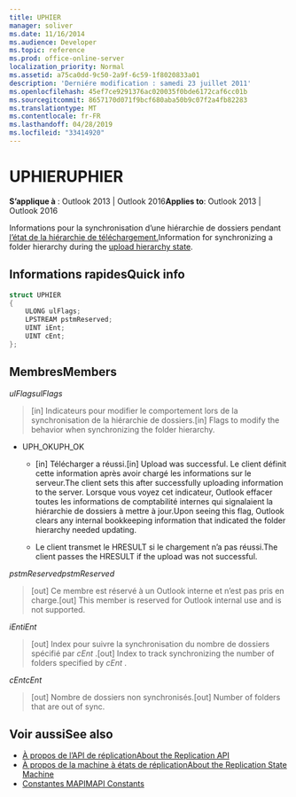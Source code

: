```yaml
---
title: UPHIER
manager: soliver
ms.date: 11/16/2014
ms.audience: Developer
ms.topic: reference
ms.prod: office-online-server
localization_priority: Normal
ms.assetid: a75ca0dd-9c50-2a9f-6c59-1f8020833a01
description: 'Derniére modification : samedi 23 juillet 2011'
ms.openlocfilehash: 45ef7ce9291376ac020035f0bde6172caf6cc01b
ms.sourcegitcommit: 8657170d071f9bcf680aba50b9c07f2a4fb82283
ms.translationtype: MT
ms.contentlocale: fr-FR
ms.lasthandoff: 04/28/2019
ms.locfileid: "33414920"
---
```

# <a name="uphier"></a><span data-ttu-id="860f3-103">UPHIER</span><span class="sxs-lookup"><span data-stu-id="860f3-103">UPHIER</span></span>
 
<span data-ttu-id="860f3-104">**S’applique à** : Outlook 2013 | Outlook 2016</span><span class="sxs-lookup"><span data-stu-id="860f3-104">**Applies to**: Outlook 2013 | Outlook 2016</span></span> 
  
<span data-ttu-id="860f3-105">Informations pour la synchronisation d’une hiérarchie de dossiers pendant [l’état de la hiérarchie de téléchargement.](upload-hierarchy-state.md)</span><span class="sxs-lookup"><span data-stu-id="860f3-105">Information for synchronizing a folder hierarchy during the [upload hierarchy state](upload-hierarchy-state.md).</span></span>
  
## <a name="quick-info"></a><span data-ttu-id="860f3-106">Informations rapides</span><span class="sxs-lookup"><span data-stu-id="860f3-106">Quick info</span></span>

```cpp
struct UPHIER 
{ 
    ULONG ulFlags; 
    LPSTREAM pstmReserved; 
    UINT iEnt; 
    UINT cEnt; 
};
```

## <a name="members"></a><span data-ttu-id="860f3-107">Membres</span><span class="sxs-lookup"><span data-stu-id="860f3-107">Members</span></span>

<span data-ttu-id="860f3-108">_ulFlags_</span><span class="sxs-lookup"><span data-stu-id="860f3-108">_ulFlags_</span></span>
  
> <span data-ttu-id="860f3-109">[in] Indicateurs pour modifier le comportement lors de la synchronisation de la hiérarchie de dossiers.</span><span class="sxs-lookup"><span data-stu-id="860f3-109">[in] Flags to modify the behavior when synchronizing the folder hierarchy.</span></span>
    
  - <span data-ttu-id="860f3-110">UPH_OK</span><span class="sxs-lookup"><span data-stu-id="860f3-110">UPH_OK</span></span>
    
    - <span data-ttu-id="860f3-111">[in] Télécharger a réussi.</span><span class="sxs-lookup"><span data-stu-id="860f3-111">[in] Upload was successful.</span></span> <span data-ttu-id="860f3-112">Le client définit cette information après avoir chargé les informations sur le serveur.</span><span class="sxs-lookup"><span data-stu-id="860f3-112">The client sets this after successfully uploading information to the server.</span></span> <span data-ttu-id="860f3-113">Lorsque vous voyez cet indicateur, Outlook effacer toutes les informations de comptabilité internes qui signalaient la hiérarchie de dossiers à mettre à jour.</span><span class="sxs-lookup"><span data-stu-id="860f3-113">Upon seeing this flag, Outlook clears any internal bookkeeping information that indicated the folder hierarchy needed updating.</span></span> 
    
    - <span data-ttu-id="860f3-114">Le client transmet le HRESULT si le chargement n’a pas réussi.</span><span class="sxs-lookup"><span data-stu-id="860f3-114">The client passes the HRESULT if the upload was not successful.</span></span>
    
<span data-ttu-id="860f3-115">_pstmReserved_</span><span class="sxs-lookup"><span data-stu-id="860f3-115">_pstmReserved_</span></span>
  
> <span data-ttu-id="860f3-116">[out] Ce membre est réservé à un Outlook interne et n’est pas pris en charge.</span><span class="sxs-lookup"><span data-stu-id="860f3-116">[out] This member is reserved for Outlook internal use and is not supported.</span></span>
    
<span data-ttu-id="860f3-117">_iEnt_</span><span class="sxs-lookup"><span data-stu-id="860f3-117">_iEnt_</span></span>
  
> <span data-ttu-id="860f3-118">[out] Index pour suivre la synchronisation du nombre de dossiers spécifié par  *cEnt*  .</span><span class="sxs-lookup"><span data-stu-id="860f3-118">[out] Index to track synchronizing the number of folders specified by  *cEnt*  .</span></span> 
    
<span data-ttu-id="860f3-119">_cEnt_</span><span class="sxs-lookup"><span data-stu-id="860f3-119">_cEnt_</span></span>
  
> <span data-ttu-id="860f3-120">[out] Nombre de dossiers non synchronisés.</span><span class="sxs-lookup"><span data-stu-id="860f3-120">[out] Number of folders that are out of sync.</span></span>
    
## <a name="see-also"></a><span data-ttu-id="860f3-121">Voir aussi</span><span class="sxs-lookup"><span data-stu-id="860f3-121">See also</span></span>

- [<span data-ttu-id="860f3-122">À propos de l’API de réplication</span><span class="sxs-lookup"><span data-stu-id="860f3-122">About the Replication API</span></span>](about-the-replication-api.md)
- [<span data-ttu-id="860f3-123">À propos de la machine à états de réplication</span><span class="sxs-lookup"><span data-stu-id="860f3-123">About the Replication State Machine</span></span>](about-the-replication-state-machine.md)
- [<span data-ttu-id="860f3-124">Constantes MAPI</span><span class="sxs-lookup"><span data-stu-id="860f3-124">MAPI Constants</span></span>](mapi-constants.md)


